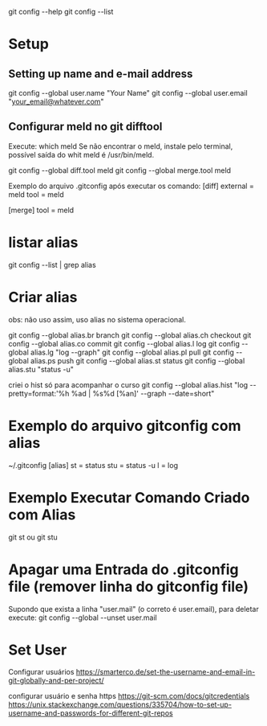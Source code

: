 git config --help
git config --list

# Setup
## Setting up name and e-mail address
git config --global user.name "Your Name"
git config --global user.email "your_email@whatever.com"

## Configurar meld no git difftool
Execute: which meld
Se não encontrar o meld, instale pelo terminal, possível saída do whit meld é /usr/bin/meld.

git config --global diff.tool meld
git config --global merge.tool meld

Exemplo do arquivo .gitconfig após executar os comando:
[diff]
	external = meld
	tool = meld

[merge]
    tool = meld


# listar alias
git config --list | grep alias

# Criar alias
obs: não uso assim, uso alias no sistema operacional.

git config --global alias.br branch
git config --global alias.ch checkout
git config --global alias.co commit
git config --global alias.l log
git config --global alias.lg "log --graph"
git config --global alias.pl pull
git config --global alias.ps push
git config --global alias.st status
git config --global alias.stu "status -u"

criei o hist só para acompanhar o curso
git config --global alias.hist "log --pretty=format:'%h %ad | %s%d [%an]' --graph --date=short"

# Exemplo do arquivo gitconfig com alias
~/.gitconfig
[alias]
	st = status
	stu = status -u
	l = log

# Exemplo Executar Comando Criado com Alias
git st ou git stu


# Apagar uma Entrada do .gitconfig file (remover linha do gitconfig file)
Supondo que exista a linha "user.mail" (o correto é user.email), para
deletar execute:
git config --global --unset user.mail

# Set User
Configurar usuários
https://smarterco.de/set-the-username-and-email-in-git-globally-and-per-project/


configurar usuário e senha https
https://git-scm.com/docs/gitcredentials
https://unix.stackexchange.com/questions/335704/how-to-set-up-username-and-passwords-for-different-git-repos
